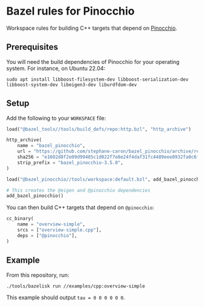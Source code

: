 # Bazel rules for Pinocchio

Workspace rules for building C++ targets that depend on [Pinocchio](https://github.com/stack-of-tasks/pinocchio).

## Prerequisites

You will need the build dependencies of Pinocchio for your operating system. For instance, on Ubuntu 22.04:

```console
sudo apt install libboost-filesystem-dev libboost-serialization-dev libboost-system-dev libeigen3-dev liburdfdom-dev
```

## Setup

Add the following to your ``WORKSPACE`` file:

```python
load("@bazel_tools//tools/build_defs/repo:http.bzl", "http_archive")

http_archive(
    name = "bazel_pinocchio",
    url = "https://github.com/stephane-caron/bazel_pinocchio/archive/refs/tags/v3.5.0.tar.gz",
    sha256 = "e1602d8f2e09d99485c1d022f7e8e24f4daf31fc4489eee8932fa0c6f7ee6a5a",
    strip_prefix = "bazel_pinocchio-3.5.0",
)

load("@bazel_pinocchio//tools/workspace:default.bzl", add_bazel_pinocchio = "add_default_repositories")

# This creates the @eigen and @pinocchio dependencies
add_bazel_pinocchio()
```

You can then build C++ targets that depend on ``@pinocchio``:

```python
cc_binary(
    name = "overview-simple",
    srcs = ["overview-simple.cpp"],
    deps = ["@pinocchio"],
)
```

## Example

From this repository, run:

```console
./tools/bazelisk run //examples/cpp:overview-simple
```

This example should output ``tau = 0 0 0 0 0 0``.
